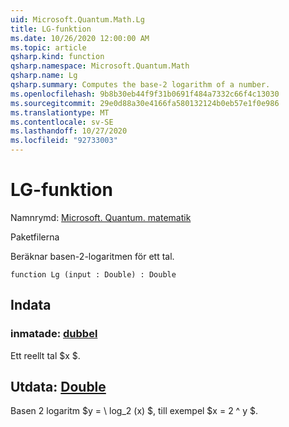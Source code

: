 ```yaml
---
uid: Microsoft.Quantum.Math.Lg
title: LG-funktion
ms.date: 10/26/2020 12:00:00 AM
ms.topic: article
qsharp.kind: function
qsharp.namespace: Microsoft.Quantum.Math
qsharp.name: Lg
qsharp.summary: Computes the base-2 logarithm of a number.
ms.openlocfilehash: 9b8b30eb44f9f31b0691f484a7332c66f4c13030
ms.sourcegitcommit: 29e0d88a30e4166fa580132124b0eb57e1f0e986
ms.translationtype: MT
ms.contentlocale: sv-SE
ms.lasthandoff: 10/27/2020
ms.locfileid: "92733003"
---
```

# <a name="lg-function"></a>LG-funktion

Namnrymd: [Microsoft. Quantum. matematik](xref:Microsoft.Quantum.Math)

Paketfilerna [](https://nuget.org/packages/)


Beräknar basen-2-logaritmen för ett tal.

```qsharp
function Lg (input : Double) : Double
```


## <a name="input"></a>Indata

### <a name="input--double"></a>inmatade: [dubbel](xref:microsoft.quantum.lang-ref.double)

Ett reellt tal $x $.



## <a name="output--double"></a>Utdata: [Double](xref:microsoft.quantum.lang-ref.double)

Basen 2 logaritm $y = \ log_2 (x) $, till exempel $x = 2 ^ y $.